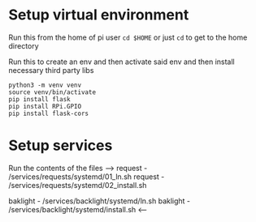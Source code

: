 # Setup virtual environment
Run this from the home of pi user
`cd $HOME` or just `cd` to get to the home directory

Run this to create an env and then activate said env and then install necessary third party libs
```
python3 -m venv venv
source venv/bin/activate
pip install flask
pip install RPi.GPIO
pip install flask-cors

```

# Setup services
Run the contents of the files
-->
request - /services/requests/systemd/01_ln.sh
request - /services/requests/systemd/02_install.sh

baklight - /services/backlight/systemd/ln.sh
baklight - /services/backlight/systemd/install.sh
<--